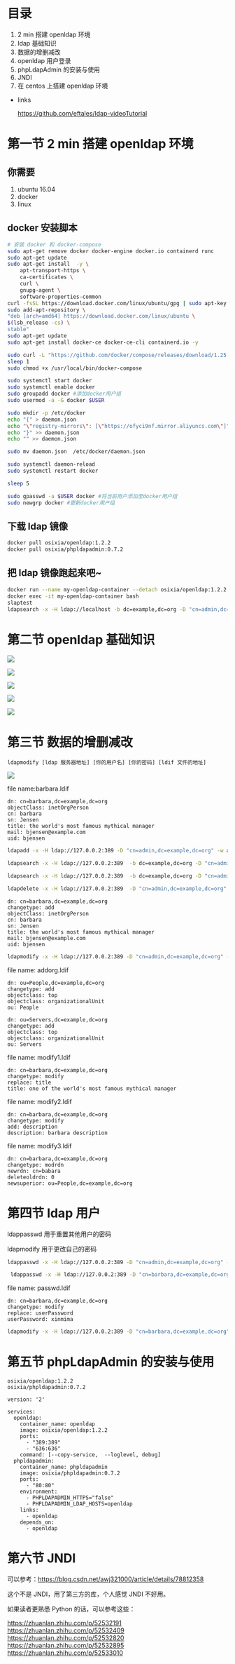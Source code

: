 # 目录
1. 2 min 搭建 openldap 环境
2. ldap 基础知识
3. 数据的增删减改
4. openldap 用户登录
5. phpLdapAdmin 的安装与使用
6. JNDI
7. 在 centos 上搭建 openldap 环境

- links

    https://github.com/eftales/ldap-videoTutorial


# 第一节 2 min 搭建 openldap 环境
## 你需要
1. ubuntu 16.04
2. docker
3. linux


## docker 安装脚本
```bash
# 安装 docker 和 docker-compose
sudo apt-get remove docker docker-engine docker.io containerd runc
sudo apt-get update
sudo apt-get install  -y \
    apt-transport-https \
    ca-certificates \
    curl \
    gnupg-agent \
    software-properties-common
curl -fsSL https://download.docker.com/linux/ubuntu/gpg | sudo apt-key add -
sudo add-apt-repository \
"deb [arch=amd64] https://download.docker.com/linux/ubuntu \
$(lsb_release -cs) \
stable"
sudo apt-get update
sudo apt-get install docker-ce docker-ce-cli containerd.io -y

sudo curl -L "https://github.com/docker/compose/releases/download/1.25.3/docker-compose-$(uname -s)-$(uname -m)" -o /usr/local/bin/docker-compose
sleep 1
sudo chmod +x /usr/local/bin/docker-compose

sudo systemctl start docker
sudo systemctl enable docker
sudo groupadd docker #添加docker用户组
sudo usermod -a -G docker $USER

sudo mkdir -p /etc/docker
echo "{" > daemon.json
echo "\"registry-mirrors\": [\"https://ofyci9nf.mirror.aliyuncs.com\"]" >> daemon.json
echo "}" >> daemon.json
echo "" >> daemon.json

sudo mv daemon.json  /etc/docker/daemon.json

sudo systemctl daemon-reload
sudo systemctl restart docker

sleep 5

sudo gpasswd -a $USER docker #将当前用户添加至docker用户组
sudo newgrp docker #更新docker用户组
```

## 下载 ldap 镜像
```bash
docker pull osixia/openldap:1.2.2
docker pull osixia/phpldapadmin:0.7.2
```

## 把 ldap 镜像跑起来吧~
```bash
docker run --name my-openldap-container --detach osixia/openldap:1.2.2
docker exec -it my-openldap-container bash
slaptest
ldapsearch -x -H ldap://localhost -b dc=example,dc=org -D "cn=admin,dc=example,dc=org" -w admin
```

# 第二节 openldap 基础知识
![](https://upload-images.jianshu.io/upload_images/9767009-ea2993bcdd47c1b2.png?imageMogr2/auto-orient/strip%7CimageView2/2/w/1240)

![](https://upload-images.jianshu.io/upload_images/9767009-a84c5c00cee097c7.png?imageMogr2/auto-orient/strip%7CimageView2/2/w/1240)

![](https://upload-images.jianshu.io/upload_images/9767009-a23f5c09883dbc7c.png?imageMogr2/auto-orient/strip%7CimageView2/2/w/1240)


![](https://upload-images.jianshu.io/upload_images/9767009-0f18e0de72a56fa3.png?imageMogr2/auto-orient/strip%7CimageView2/2/w/1240)

![](https://upload-images.jianshu.io/upload_images/9767009-7b7f0dc9df18f2f8.png?imageMogr2/auto-orient/strip%7CimageView2/2/w/1240)


# 第三节 数据的增删减改
```text
ldapmodify [ldap 服务器地址] [你的用户名] [你的密码] [ldif 文件的地址]
```

![](https://upload-images.jianshu.io/upload_images/9767009-18e6e3f7c616e057.png?imageMogr2/auto-orient/strip%7CimageView2/2/w/1240)


file name:barbara.ldif

```ldif
dn: cn=barbara,dc=example,dc=org
objectClass: inetOrgPerson
cn: barbara
sn: Jensen
title: the world's most famous mythical manager
mail: bjensen@example.com
uid: bjensen
```

```bash
ldapadd -x -H ldap://127.0.0.2:389 -D "cn=admin,dc=example,dc=org" -w admin -f barbara.ldif
```

```bash
ldapsearch -x -H ldap://127.0.0.2:389  -b dc=example,dc=org -D "cn=admin,dc=example,dc=org" -w admin 
```

```bash
ldapsearch -x -H ldap://127.0.0.2:389  -b dc=example,dc=org -D "cn=admin,dc=example,dc=org" -w admin "cn=*"
```

```bash
ldapdelete -x -H ldap://127.0.0.2:389  -D "cn=admin,dc=example,dc=org" -w admin  "cn=barbara,dc=example,dc=org"
```

```ldif
dn: cn=barbara,dc=example,dc=org
changetype: add
objectClass: inetOrgPerson
cn: barbara
sn: Jensen
title: the world's most famous mythical manager
mail: bjensen@example.com
uid: bjensen
```

```bash
ldapmodify -x -H ldap://127.0.0.2:389 -D "cn=admin,dc=example,dc=org" -w admin -f barbara.ldif
```

file name: addorg.ldif
```ldif
dn: ou=People,dc=example,dc=org
changetype: add
objectclass: top
objectclass: organizationalUnit
ou: People

dn: ou=Servers,dc=example,dc=org
changetype: add
objectclass: top
objectclass: organizationalUnit
ou: Servers
```

file name: modify1.ldif
```ldif
dn: cn=barbara,dc=example,dc=org
changetype: modify
replace: title
title: one of the world's most famous mythical manager
```

file name: modify2.ldif
```ldif
dn: cn=barbara,dc=example,dc=org
changetype: modify
add: description
description: barbara description
```

file name: modify3.ldif
```ldif
dn: cn=barbara,dc=example,dc=org
changetype: modrdn
newrdn: cn=babara
deleteoldrdn: 0
newsuperior: ou=People,dc=example,dc=org
```

# 第四节 ldap 用户
ldappasswd 用于重置其他用户的密码

ldapmodify 用于更改自己的密码

```bash
ldappasswd -x -H ldap://127.0.0.2:389 -D "cn=admin,dc=example,dc=org" -w admin  "cn=barbara,dc=example,dc=org"
```

```bash
 ldappasswd -x -H ldap://127.0.0.2:389 -D "cn=barbara,dc=example,dc=org" -w xxxx -s mima
```

file name: passwd.ldif
```ldif
dn: cn=barbara,dc=example,dc=org
changetype: modify
replace: userPassword
userPassword: xinmima
```

```bash
ldapmodify -x -H ldap://127.0.0.2:389 -D "cn=barbara,dc=example,dc=org" -w mima -f passwd.ldif 
```


# 第五节 phpLdapAdmin 的安装与使用

```docker 
osixia/openldap:1.2.2
osixia/phpldapadmin:0.7.2
```


```docker-compose
version: '2'

services:
  openldap:
    container_name: openldap
    image: osixia/openldap:1.2.2
    ports:
      - "389:389"
      - "636:636"
    command: [--copy-service,  --loglevel, debug]
  phpldapadmin:
    container_name: phpldapadmin
    image: osixia/phpldapadmin:0.7.2
    ports:
      - "80:80"
    environment:
      - PHPLDAPADMIN_HTTPS="false"
      - PHPLDAPADMIN_LDAP_HOSTS=openldap
    links:
      - openldap
    depends_on:
      - openldap
```


# 第六节 JNDI
可以参考：https://blog.csdn.net/awj321000/article/details/78812358

这个不是 JNDI，用了第三方的库，个人感觉 JNDI 不好用。

如果读者更熟悉 Python 的话，可以参考这些：

https://zhuanlan.zhihu.com/p/52532191
https://zhuanlan.zhihu.com/p/52532409
https://zhuanlan.zhihu.com/p/52532820
https://zhuanlan.zhihu.com/p/52532895
https://zhuanlan.zhihu.com/p/52533010
